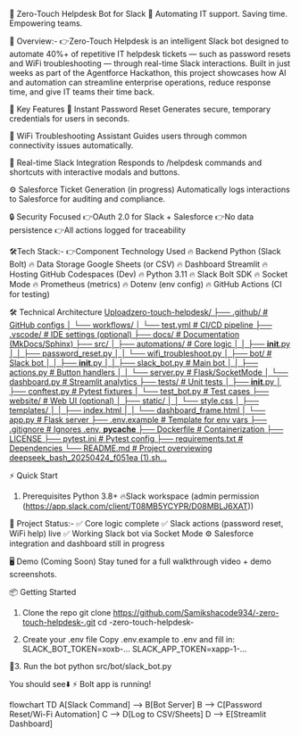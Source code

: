 🔧 Zero-Touch Helpdesk Bot for Slack 🤖
Automating IT support. Saving time. Empowering teams.

🧠 Overview:-
👉Zero-Touch Helpdesk is an intelligent Slack bot designed to automate 40%+ of repetitive IT helpdesk tickets — such as password resets and WiFi troubleshooting — through real-time Slack interactions.
Built in just weeks as part of the Agentforce Hackathon, this project showcases how AI and automation can streamline enterprise operations, reduce response time, and give IT teams their time back.

🚀 Key Features
🔐 Instant Password Reset
Generates secure, temporary credentials for users in seconds.

📶 WiFi Troubleshooting Assistant
Guides users through common connectivity issues automatically.

📡 Real-time Slack Integration
Responds to /helpdesk commands and shortcuts with interactive modals and buttons.

⚙️ Salesforce Ticket Generation (in progress)
Automatically logs interactions to Salesforce for auditing and compliance.

🔒 Security Focused
👉OAuth 2.0 for Slack + Salesforce
👉No data persistence
👉All actions logged for traceability


🛠️Tech Stack:-
👉Component	Technology Used
🔥 Backend Python (Slack Bolt)
🔥 Data Storage Google Sheets (or CSV)
🔥 Dashboard Streamlit
🔥 Hosting	GitHub Codespaces (Dev) 
🔥 Python 3.11
🔥 Slack Bolt SDK
🔥 Socket Mode
🔥 Prometheus (metrics)
🔥 Dotenv (env config)
🔥 GitHub Actions (CI for testing)





🛠️ Technical Architecture
[Uploadzero-touch-helpdesk/
├── .github/                  # GitHub configs
│   └── workflows/
│       └── test.yml          # CI/CD pipeline
├── .vscode/                 # IDE settings (optional)
├── docs/                    # Documentation (MkDocs/Sphinx)
├── src/
│   ├── automations/         # Core logic
│   │   ├── __init__.py
│   │   ├── password_reset.py
│   │   └── wifi_troubleshoot.py
│   ├── bot/                # Slack bot
│   │   ├── __init__.py
│   │   ├── slack_bot.py    # Main bot
│   │   ├── actions.py      # Button handlers
│   │   └── server.py       # Flask/SocketMode
│   └── dashboard.py        # Streamlit analytics
├── tests/                  # Unit tests
│   ├── __init__.py
│   ├── conftest.py        # Pytest fixtures
│   └── test_bot.py        # Test cases
├── website/               # Web UI (optional)
│   ├── static/
│   │   └── style.css
│   ├── templates/
│   │   ├── index.html
│   │   └── dashboard_frame.html
│   └── app.py             # Flask server
├── .env.example           # Template for env vars
├── .gitignore            # Ignores .env, __pycache__
├── Dockerfile            # Containerization
├── LICENSE
├── pytest.ini            # Pytest config
├── requirements.txt      # Dependencies
└── README.md            # Project overviewing deepseek_bash_20250424_f051ea (1).sh…]()



⚡ Quick Start
1. Prerequisites
Python 3.8+
🔥Slack workspace (admin permission  (https://app.slack.com/client/T08MB5YCYPR/D08MBLJ6XAT))

🧪 Project Status:-
✅ Core logic complete
✅ Slack actions (password reset, WiFi help) live
✅ Working Slack bot via Socket Mode
⚙️ Salesforce integration and dashboard still in progress

🖥️ Demo (Coming Soon)
Stay tuned for a full walkthrough video + demo screenshots.


📦 Getting Started
1. Clone the repo
git clone https://github.com/Samikshacode934/-zero-touch-helpdesk-.git
cd -zero-touch-helpdesk-


2. Create your .env file
Copy .env.example to .env and fill in:
SLACK_BOT_TOKEN=xoxb-...
SLACK_APP_TOKEN=xapp-1-...


🤖3. Run the bot
  python src/bot/slack_bot.py

You should see⬇️
⚡️ Bolt app is running!


flowchart TD
    A[Slack Command] --> B[Bot Server]
    B --> C[Password Reset/Wi-Fi Automation]
    C --> D[Log to CSV/Sheets]
    D --> E[Streamlit Dashboard]

